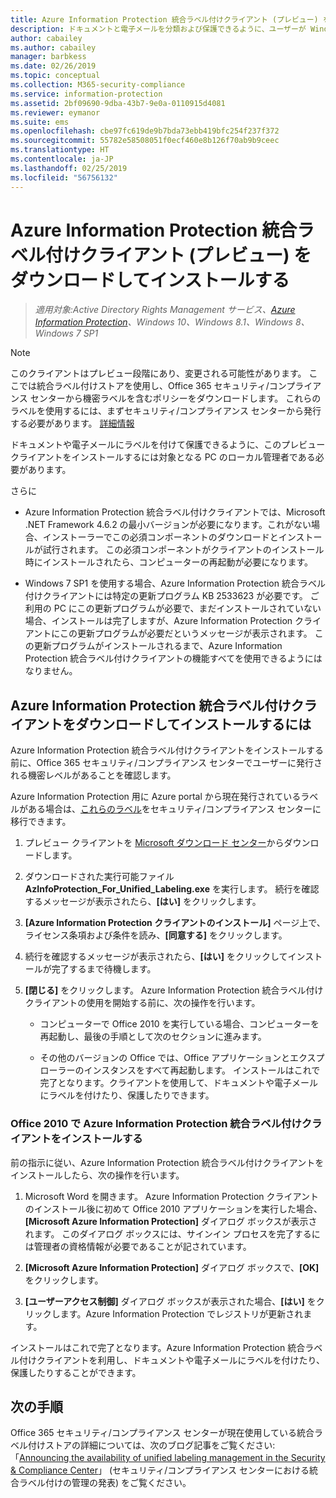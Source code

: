 ```yaml
---
title: Azure Information Protection 統合ラベル付けクライアント (プレビュー) をダウンロードしてインストールする
description: ドキュメントと電子メールを分類および保護できるように、ユーザーが Windows 用 Azure Information Protection 統合ラベル付けクライアントのプレビュー バージョンをインストールするための手順です。
author: cabailey
ms.author: cabailey
manager: barbkess
ms.date: 02/26/2019
ms.topic: conceptual
ms.collection: M365-security-compliance
ms.service: information-protection
ms.assetid: 2bf09690-9dba-43b7-9e0a-0110915d4081
ms.reviewer: eymanor
ms.suite: ems
ms.openlocfilehash: cbe97fc619de9b7bda73ebb419bfc254f237f372
ms.sourcegitcommit: 55782e58508051f0ecf460e8b126f70ab9b9ceec
ms.translationtype: HT
ms.contentlocale: ja-JP
ms.lasthandoff: 02/25/2019
ms.locfileid: "56756132"
---
```

# <a name="download-and-install-the-azure-information-protection-unified-labeling-client-preview"></a>Azure Information Protection 統合ラベル付けクライアント (プレビュー) をダウンロードしてインストールする

>*適用対象:Active Directory Rights Management サービス、[Azure Information Protection](https://azure.microsoft.com/pricing/details/information-protection)、Windows 10、Windows 8.1、Windows 8、Windows 7 SP1*

> [!NOTE]
> このクライアントはプレビュー段階にあり、変更される可能性があります。 ここでは統合ラベル付けストアを使用し、Office 365 セキュリティ/コンプライアンス センターから機密ラベルを含むポリシーをダウンロードします。 これらのラベルを使用するには、まずセキュリティ/コンプライアンス センターから発行する必要があります。 [詳細情報](https://techcommunity.microsoft.com/t5/Security-Privacy-and-Compliance/Announcing-the-availability-of-unified-labeling-management-in/ba-p/262492)

ドキュメントや電子メールにラベルを付けて保護できるように、このプレビュー クライアントをインストールするには対象となる PC のローカル管理者である必要があります。

さらに

- Azure Information Protection 統合ラベル付けクライアントでは、Microsoft .NET Framework 4.6.2 の最小バージョンが必要になります。これがない場合、インストーラーでこの必須コンポーネントのダウンロードとインストールが試行されます。 この必須コンポーネントがクライアントのインストール時にインストールされたら、コンピューターの再起動が必要になります。

- Windows 7 SP1 を使用する場合、Azure Information Protection 統合ラベル付けクライアントには特定の更新プログラム KB 2533623 が必要です。 ご利用の PC にこの更新プログラムが必要で、まだインストールされていない場合、インストールは完了しますが、Azure Information Protection クライアントにこの更新プログラムが必要だというメッセージが表示されます。 この更新プログラムがインストールされるまで、Azure Information Protection 統合ラベル付けクライアントの機能すべてを使用できるようにはなりません。 

## <a name="to-download-and-install-the-azure-information-protection-unified-labeling-client"></a>Azure Information Protection 統合ラベル付けクライアントをダウンロードしてインストールするには

Azure Information Protection 統合ラベル付けクライアントをインストールする前に、Office 365 セキュリティ/コンプライアンス センターでユーザーに発行される機密レベルがあることを確認します。 

Azure Information Protection 用に Azure portal から現在発行されているラベルがある場合は、[これらのラベル](../configure-policy-migrate-labels.md)をセキュリティ/コンプライアンス センターに移行できます。

1. プレビュー クライアントを [Microsoft ダウンロード センター](https://www.microsoft.com/en-us/download/details.aspx?id=57440)からダウンロードします。

2. ダウンロードされた実行可能ファイル **AzInfoProtection_For_Unified_Labeling.exe** を実行します。 続行を確認するメッセージが表示されたら、**[はい]** をクリックします。    

3. **[Azure Information Protection クライアントのインストール]** ページ上で、ライセンス条項および条件を読み、**[同意する]** をクリックします。

4. 続行を確認するメッセージが表示されたら、**[はい]** をクリックしてインストールが完了するまで待機します。

6. **[閉じる]** をクリックします。 Azure Information Protection 統合ラベル付けクライアントの使用を開始する前に、次の操作を行います。

    - コンピューターで Office 2010 を実行している場合、コンピューターを再起動し、最後の手順として次のセクションに進みます。    
        
    - その他のバージョンの Office では、Office アプリケーションとエクスプローラーのインスタンスをすべて再起動します。 インストールはこれで完了となります。クライアントを使用して、ドキュメントや電子メールにラベルを付けたり、保護したりできます。

### <a name="installing-the-azure-information-protection-unified-labeling-client-with-office-2010"></a>Office 2010 で Azure Information Protection 統合ラベル付けクライアントをインストールする

前の指示に従い、Azure Information Protection 統合ラベル付けクライアントをインストールしたら、次の操作を行います。

1. Microsoft Word を開きます。 Azure Information Protection クライアントのインストール後に初めて Office 2010 アプリケーションを実行した場合、**[Microsoft Azure Information Protection]** ダイアログ ボックスが表示されます。 このダイアログ ボックスには、サインイン プロセスを完了するには管理者の資格情報が必要であることが記されています。

2. **[Microsoft Azure Information Protection]** ダイアログ ボックスで、**[OK]** をクリックします。

3. **[ユーザーアクセス制御]** ダイアログ ボックスが表示された場合、**[はい]** をクリックします。Azure Information Protection でレジストリが更新されます。

インストールはこれで完了となります。Azure Information Protection 統合ラベル付けクライアントを利用し、ドキュメントや電子メールにラベルを付けたり、保護したりすることができます。

## <a name="next-steps"></a>次の手順

Office 365 セキュリティ/コンプライアンス センターが現在使用している統合ラベル付けストアの詳細については、次のブログ記事をご覧ください:「[Announcing the availability of unified labeling management in the Security & Compliance Center](https://techcommunity.microsoft.com/t5/Security-Privacy-and-Compliance/Announcing-the-availability-of-unified-labeling-management-in/ba-p/262492)」 (セキュリティ/コンプライアンス センターにおける統合ラベル付けの管理の発表) をご覧ください。

